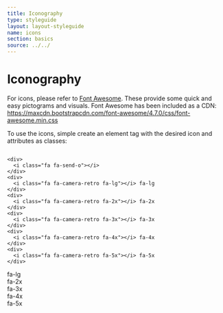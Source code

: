 ```yaml
---
title: Iconography
type: styleguide
layout: layout-styleguide
name: icons
section: basics
source: ../../
---
```


<main markdown="1">
  
# Iconography

For icons, please refer to [Font Awesome](http://fontawesome.io). These provide some quick and easy pictograms and visuals. Font Awesome has been included as a CDN: https://maxcdn.bootstrapcdn.com/font-awesome/4.7.0/css/font-awesome.min.css

To use the icons, simple create an element tag with the desired icon and attributes as classes:

~~~

<div>
  <i class="fa fa-send-o"></i>
</div>
<div>
  <i class="fa fa-camera-retro fa-lg"></i> fa-lg
</div>
<div>
  <i class="fa fa-camera-retro fa-2x"></i> fa-2x
</div>
<div>
  <i class="fa fa-camera-retro fa-3x"></i> fa-3x
</div>
<div>
  <i class="fa fa-camera-retro fa-4x"></i> fa-4x
</div>
<div>
  <i class="fa fa-camera-retro fa-5x"></i> fa-5x
</div>

~~~


<div>
  <i class="fa fa-send-o"></i>
</div>
<div>
  <i class="fa fa-camera-retro fa-lg"></i> fa-lg
</div>
<div>
  <i class="fa fa-camera-retro fa-2x"></i> fa-2x
</div>
<div>
  <i class="fa fa-camera-retro fa-3x"></i> fa-3x
</div>
<div>
  <i class="fa fa-camera-retro fa-4x"></i> fa-4x
</div>
<div>
  <i class="fa fa-camera-retro fa-5x"></i> fa-5x
</div>


</main>